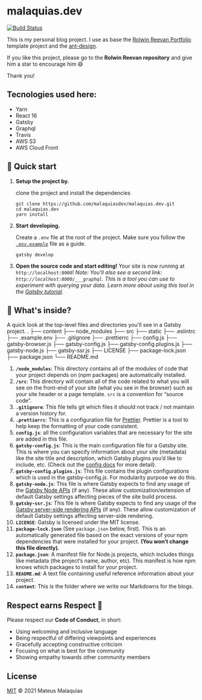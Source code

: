 # malaquias.dev

[![Build Status](https://www.travis-ci.com/malaquiasdev/malaquias.dev.svg?branch=master)](https://www.travis-ci.com/malaquiasdev/malaquias.dev)

This is my personal blog project. I use as base the <a href='https://github.com/rolwin100/rolwinreevan_gatsby_blog' target='_blank'>Rolwin Reevan Portfolio</a> template project and the <a href='https://ant.design/' target='_blank'>ant-design</a>.

If you like this project, please go to the **Rolwin Reevan repository** and give him a star to encourage him 😄

Thank you!

## Tecnologies used here:

- Yarn
- React 16
- Gatsby
- Graphql
- Travis
- AWS S3
- AWS Cloud Front

## 🚀 Quick start

1.  **Setup the project by.**

    clone the project and install the dependencies

    ```shell
    git clone https://github.com/malaquiasdev/malaquias.dev.git
    cd malaquias.dev
    yarn install
    ```

1.  **Start developing.**
    
    Create a `.env` file at the root of the project. Make sure you follow the [`.env.example`](.env.example) file as a guide.
    
    ```shell
    gatsby develop
    ```

1.  **Open the source code and start editing!**
    Your site is now running at `http://localhost:8000`!
    _Note: You'll also see a second link: _`http://localhost:8000/___graphql`_. This is a tool you can use to experiment with querying your data. Learn more about using this tool in the [Gatsby tutorial](https://www.gatsbyjs.org/tutorial/part-five/#introducing-graphiql)._


## 🧐 What's inside?

A quick look at the top-level files and directories you'll see in a Gatsby project.
    .
    ├── content
    ├── node_modules
    ├── src
    ├── static
    ├── .eslintrc
    ├── .example.env
    ├── .gitignore
    ├── .prettierrc
    ├── config.js
    ├── gatsby-browser.js
    ├── gatsby-config.js
    ├── gatsby-config.plugins.js
    ├── gatsby-node.js
    ├── gatsby-ssr.js
    ├── LICENSE
    ├── package-lock.json
    ├── package.json
    └── README.md

1.  **`/node_modules`**: This directory contains all of the modules of code that your project depends on (npm packages) are automatically installed.
2.  **`/src`**: This directory will contain all of the code related to what you will see on the front-end of your site (what you see in the browser) such as your site header or a page template. `src` is a convention for “source code”.
3.  **`.gitignore`**: This file tells git which files it should not track / not maintain a version history for.
4.  **`.prettierrc`**: This is a configuration file for [Prettier](https://prettier.io/). Prettier is a tool to help keep the formatting of your code consistent.
5.  **`config.js`**: all the configuration variables that are necessary for the site are added in this file.
6.  **`gatsby-config.js`**: This is the main configuration file for a Gatsby site. This is where you can specify information about your site (metadata) like the site title and description, which Gatsby plugins you’d like to include, etc. (Check out the [config docs](https://www.gatsbyjs.org/docs/gatsby-config/) for more detail).
7.  **`gatsby-config.plugins.js`**: This file contains the plugin configurations which is used in the gatsby-config.js. For modularity purpose we do this. 
8.  **`gatsby-node.js`**: This file is where Gatsby expects to find any usage of the [Gatsby Node APIs](https://www.gatsbyjs.org/docs/node-apis/) (if any). These allow customization/extension of default Gatsby settings affecting pieces of the site build process.
9.  **`gatsby-ssr.js`**: This file is where Gatsby expects to find any usage of the [Gatsby server-side rendering APIs](https://www.gatsbyjs.org/docs/ssr-apis/) (if any). These allow customization of default Gatsby settings affecting server-side rendering.
10.  **`LICENSE`**: Gatsby is licensed under the MIT license.
11. **`package-lock.json`** (See `package.json` below, first). This is an automatically generated file based on the exact versions of your npm dependencies that were installed for your project. **(You won’t change this file directly).**
12. **`package.json`**: A manifest file for Node.js projects, which includes things like metadata (the project’s name, author, etc). This manifest is how npm knows which packages to install for your project.
13. **`README.md`**: A text file containing useful reference information about your project.
14. **`content`**: This is the folder where we write our Markdowns for the blogs.

## Respect earns Respect 👏

Please respect our **Code of Conduct**, in short:

- Using welcoming and inclusive language
- Being respectful of differing viewpoints and experiences
- Gracefully accepting constructive criticism
- Focusing on what is best for the community
- Showing empathy towards other community members

## License

[MIT](license) © 2021 Mateus Malaquias
